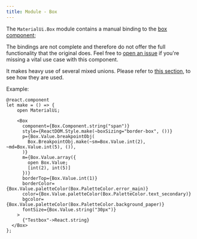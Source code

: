 ```yaml
---
title: Module - Box
---
```


The `MaterialUi.Box` module contains a manual binding to the
[box component](https://material-ui.com/components/box/#box);

The bindings are not complete and therefore do not offer the full functionality
that the original does. Feel free to
[open an issue](https://github.com/cca-io/rescript-material-ui/issues) if you're
missing a vital use case with this component.

It makes heavy use of several mixed unions. Please refer to
[this section](union-values.md#rules-for-mixed-unions), to see how they are
used.

Example:

```reason
@react.component
let make = () => {
    open MaterialUi;

    <Box
      component={Box.Component.string("span")}
      style={ReactDOM.Style.make(~boxSizing="border-box", ())}
      p={Box.Value.breakpointObj(
        Box.BreakpointObj.make(~sm=Box.Value.int(2), ~md=Box.Value.int(5), ()),
      )}
      m={Box.Value.array({
        open Box.Value;
        [int(2), int(5)]
      })}
      borderTop={Box.Value.int(1)}
      borderColor={Box.Value.paletteColor(Box.PaletteColor.error_main)}
      color={Box.Value.paletteColor(Box.PaletteColor.text_secondary)}
      bgcolor={Box.Value.paletteColor(Box.PaletteColor.background_paper)}
      fontSize={Box.Value.string("30px")}
    >
      {"Testbox"->React.string}
  </Box>
};
```
